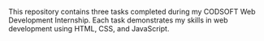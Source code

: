 This repository contains three tasks completed during my CODSOFT Web Development Internship. Each task demonstrates my skills in web development using HTML, CSS, and JavaScript.  
